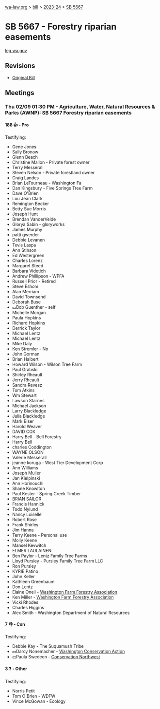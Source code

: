 [wa-law.org](/) > [bill](/bill/) > [2023-24](/bill/2023-24/) > [SB 5667](/bill/2023-24/sb/5667/)

# SB 5667 - Forestry riparian easements
[leg.wa.gov](https://app.leg.wa.gov/billsummary?BillNumber=5667&Year=2023&Initiative=false)

## Revisions
* [Original Bill](1/)

## Meetings
### Thu 02/09 01:30 PM - Agriculture, Water, Natural Resources & Parks (AWNP): SB 5667 Forestry riparian easements
#### 188 👍 - Pro
Testifying:
* Gene Jones
* Sally Bronow
* Glenn Beach
* Christine Mallon - Private forest owner
* Terry Messerall
* Steven Nelson - Private forestland owner
* Craig Landes
* Brian LeTourneau - Washington Fa
* Dan Kingsbury - Five Springs Tree Farm
* Dave O'Brien
* Lou Jean Clark
* Remington Becker
* Betty Sue Morris
* Joseph Hunt
* Brendan VanderVelde
* Glorya Sabin - gloryworks
* James Murphy
* patti gwerder
* Debbie Levanen
* Tevis Laspa
* Ann Stinson
* Ed Westergreen
* Charles Lorenz
* Margaret Steed
* Barbara Videtich
* Andrew Phillipson - WFFA
* Russell Prior - Retired
* Steve Eshom
* Alan Merriam
* David Townsend
* Deborah Buse
* 💵Bob Guenther - self
* Michelle Morgan
* Paula Hopkins
* Richard Hopkins
* Derrick Taylor
* Michael Lentz
* Michael Lentz
* Mike Daly
* Ken Stremler - No
* John Gorman
* Brian Halbert
* Howard Wilson - Wilson Tree Farm
* Paul Grabski
* Shirley Rheault
* Jerry Rheault
* Sandra Revesz
* Tom Atkins
* Wm Stewart
* Lawson Starnes
* Michael Jackson
* Larry Blackledge
* Julia Blackledge
* Mark Biser
* Harold Weaver
* DAVID COX
* Harry Bell - Bell Forestry
* Harry Bell
* charles Coddington
* WAYNE OLSON
* Valerie Messerall
* jeanne koruga - West Tier Development Corp
* Ann Williams
* Joseph Muller
* Jan Kielpinski
* Ann Horinouchi
* Shane Knowlton
* Paul Kester - Spring Creek Timber
* BRIAN SAILOR
* Francis Hannick
* Todd Nylund
* Nancy Loiselle
* Robert Rose
* Frank Shirley
* Jim Hanna
* Terry Keene - Personal use
* Molly Keene
* Mansel Kevwitch
* ELMER LAULAINEN
* Ben Paylor - Lentz Family Tree Farms
* Lloyd Pursley - Pursley Family Tree Farm LLC
* Ron Pursley
* KYRIE Patino
* John Keller
* Kathleen Greenbaum
* Don Lentz
* Elaine Oneil - [Washington Farm Forestry Association](/org/washington_farm_forestry_association/)
* Ken Miller - [Washington Farm Forestry Association](/org/washington_farm_forestry_association/)
* Vicki Rhodes
* Charles Higgins
* Alex Smith - Washington Department of Natural Resources

#### 7 👎 - Con
Testifying:
* Debbie Kay - The Suquamush Tribe
* 💵Darcy Nonemacher - [Washington Conservation Action](/org/washington_conservation_action/)
* 💵Paula Swedeen - [Conservation Northwest](/org/conservation_northwest/)

#### 3 ❓ - Other
Testifying:
* Norris Petit
* Tom O'Brien - WDFW
* Vince McGowan - Ecology
